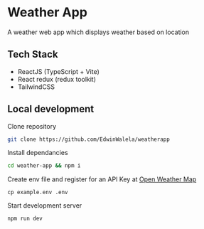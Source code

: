 # Weather App

A weather web app which displays weather based on location

## Tech Stack

- ReactJS (TypeScript + Vite)
- React redux (redux toolkit)
- TailwindCSS

## Local development

Clone repository

```bash
git clone https://github.com/EdwinWalela/weatherapp
```

Install dependancies

```bash
cd weather-app && npm i
```

Create env file and register for an API Key at [Open Weather Map](openweathermap.org/current)

```
cp example.env .env
```

Start development server

```bash
npm run dev
```
